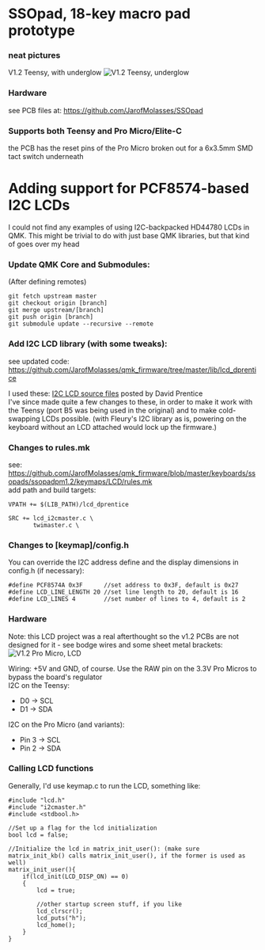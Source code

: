 # SSOpad, 18-key macro pad prototype

### neat pictures
V1.2 Teensy, with underglow 
![V1.2 Teensy, underglow](https://user-images.githubusercontent.com/33560291/85184022-05ea1000-b243-11ea-93e6-429593b7d0d9.jpg)

### Hardware
see PCB files at: https://github.com/JarofMolasses/SSOpad

### Supports both Teensy and Pro Micro/Elite-C
the PCB has the reset pins of the Pro Micro broken out for a 6x3.5mm SMD tact switch underneath


# Adding support for PCF8574-based I2C LCDs
I could not find any examples of using I2C-backpacked HD44780 LCDs in QMK. This might be trivial to do with just base QMK libraries, but that kind of goes over my head 

### Update QMK Core and Submodules:
(After defining remotes)
```
git fetch upstream master
git checkout origin [branch]
git merge upstream/[branch]
git push origin [branch]
git submodule update --recursive --remote
```

### Add I2C LCD library (with some tweaks):
see updated code: https://github.com/JarofMolasses/qmk_firmware/tree/master/lib/lcd_dprentice

I used these: [I2C LCD source files](https://www.avrfreaks.net/comment/2640876#comment-2640876) posted by David Prentice\
I've since made quite a few changes to these, in order to make it work with the Teensy (port B5 was being used in the original) and to make cold-swapping LCDs possible. (with Fleury's I2C library as is, powering on the keyboard without an LCD attached would lock up the firmware.) 

### Changes to rules.mk 
see: https://github.com/JarofMolasses/qmk_firmware/blob/master/keyboards/ssopads/ssopadpm1.2/keymaps/LCD/rules.mk \
add path and build targets:
```
VPATH += $(LIB_PATH)/lcd_dprentice

SRC += lcd_i2cmaster.c \
       twimaster.c \
```
### Changes to [keymap]/config.h
You can override the I2C address define and the display dimensions in config.h (if necessary):
```
#define PCF8574A 0x3F      //set address to 0x3F, default is 0x27
#define LCD_LINE_LENGTH 20 //set line length to 20, default is 16
#define LCD_LINES 4        //set number of lines to 4, default is 2
```
### Hardware
Note: this LCD project was a real afterthought so the v1.2 PCBs are not designed for it - see bodge wires and some sheet metal brackets: 
![V1.2 Pro Micro, LCD](https://user-images.githubusercontent.com/33560291/85238368-4cc23c00-b3e2-11ea-81de-8bc2fac65465.png)

Wiring: +5V and GND, of course. Use the RAW pin on the 3.3V Pro Micros to bypass the board's regulator\
I2C on the Teensy:
- D0 -> SCL
- D1 -> SDA

I2C on the Pro Micro (and variants):
- Pin 3 -> SCL
- Pin 2 -> SDA

### Calling LCD functions 
Generally, I'd use keymap.c to run the LCD, something like:
```
#include "lcd.h"
#include "i2cmaster.h"
#include <stdbool.h>

//Set up a flag for the lcd initialization
bool lcd = false;

//Initialize the lcd in matrix_init_user(): (make sure matrix_init_kb() calls matrix_init_user(), if the former is used as well)
matrix_init_user(){
    if(lcd_init(LCD_DISP_ON) == 0)
    {
        lcd = true;
        
        //other startup screen stuff, if you like
        lcd_clrscr();
        lcd_puts("h");
        lcd_home();
    }
}
```





